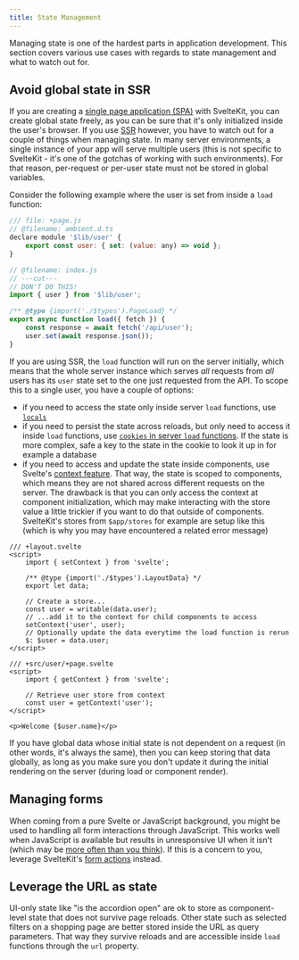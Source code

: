 ```yaml
---
title: State Management
---
```


Managing state is one of the hardest parts in application development. This section covers various use cases with regards to state management and what to watch out for.

## Avoid global state in SSR

If you are creating a [single page application (SPA)](glossary#spa) with SvelteKit, you can create global state freely, as you can be sure that it's only initialized inside the user's browser. If you use [SSR](glossary#ssr) however, you have to watch out for a couple of things when managing state. In many server environments, a single instance of your app will serve multiple users (this is not specific to SvelteKit - it's one of the gotchas of working with such environments). For that reason, per-request or per-user state must not be stored in global variables.

Consider the following example where the user is set from inside a `load` function:

```js 
/// file: +page.js
// @filename: ambient.d.ts
declare module '$lib/user' {
	export const user: { set: (value: any) => void };
}

// @filename: index.js
// ---cut---
// DON'T DO THIS!
import { user } from '$lib/user';

/** @type {import('./$types').PageLoad} */
export async function load({ fetch }) {
	const response = await fetch('/api/user');
	user.set(await response.json());
}
```

If you are using SSR, the `load` function will run on the server initially, which means that the whole server instance which serves _all_ requests from _all_ users has its `user` state set to the one just requested from the API. To scope this to a single user, you have a couple of options:

- if you need to access the state only inside server `load` functions, use [`locals`](hooks#server-hooks-handle)
- if you need to persist the state across reloads, but only need to access it inside `load` functions, use [`cookies` in server `load` functions](load#cookies-and-headers). If the state is more complex, safe a key to the state in the cookie to look it up in for example a database
- if you need to access and update the state inside components, use Svelte's [context feature](https://svelte.dev/docs#run-time-svelte-setcontext). That way, the state is scoped to components, which means they are not shared across different requests on the server. The drawback is that you can only access the context at component initialization, which may make interacting with the store value a little trickier if you want to do that outside of components. SvelteKit's stores from `$app/stores` for example are setup like this (which is why you may have encountered a related error message)

```svelte
/// +layout.svelte
<script>
	import { setContext } from 'svelte';

	/** @type {import('./$types').LayoutData} */
	export let data;

	// Create a store...
	const user = writable(data.user);
	// ...add it to the context for child components to access
	setContext('user', user);
	// Optionally update the data everytime the load function is rerun
	$: $user = data.user;
</script>
```

```svelte
/// +src/user/+page.svelte
<script>
	import { getContext } from 'svelte';

	// Retrieve user store from context
	const user = getContext('user');
</script>

<p>Welcome {$user.name}</p>
```

If you have global data whose initial state is not dependent on a request (in other words, it's always the same), then you can keep storing that data globally, as long as you make sure you don't update it during the initial rendering on the server (during load or component render).

## Managing forms

When coming from a pure Svelte or JavaScript background, you might be used to handling all form interactions through JavaScript. This works well when JavaScript is available but results in unresponsive UI when it isn't (which may be [more often than you think](https://kryogenix.org/code/browser/everyonehasjs.html)). If this is a concern to you, leverage SvelteKit's [form actions](form-actions) instead.

## Leverage the URL as state

UI-only state like "is the accordion open" are ok to store as component-level state that does not survive page reloads. Other state such as selected filters on a shopping page are better stored inside the URL as query parameters. That way they survive reloads and are accessible inside `load` functions through the `url` property. 
